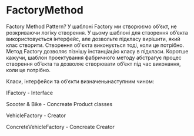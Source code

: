 # FactoryMethod
Factory Method Pattern?
У шаблоні Factory ми створюємо об’єкт, не розкриваючи логіку створення. У цьому шаблоні для створення об’єкта використовується інтерфейс, але дозвольте підкласу вирішити, який клас створити. Створення об'єкта виконується тоді, коли це потрібно. Метод Factory дозволяє пізнішу інстанціацію класу в підкласи.
Коротше кажучи, шаблон проектування фабричного методу абстрагує процес створення об’єкта та дозволяє створювати об’єкт під час виконання, коли це потрібно.

Класи, інтерфейси та об’єкти визначенынаступним чином:

IFactory - Interface

Scooter & Bike - Concreate Product classes

VehicleFactory - Creator

ConcreteVehicleFactory - Concreate Creator
